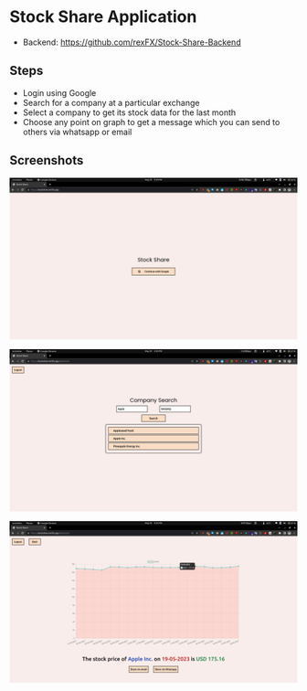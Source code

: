 # Stock Share Application

-   Backend: https://github.com/rexFX/Stock-Share-Backend

## Steps

-   Login using Google
-   Search for a company at a particular exchange
-   Select a company to get its stock data for the last month
-   Choose any point on graph to get a message which you can send to others via whatsapp or email

## Screenshots

![Login](./images/login.png)

![Companies](./images/companies.png)

![Details](./images/details.png)
